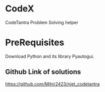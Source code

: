 # CodeX
CodeTantra Problem Solving helper

# PreRequisites
Download Python and its library Pyautogui.

## Github Link of solutions
https://github.com/Mihir2423/niet_codetantra

